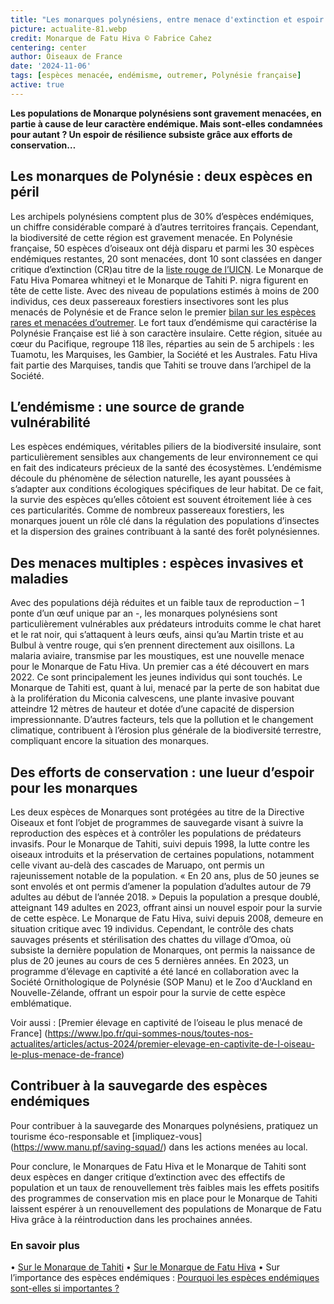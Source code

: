 ```yaml
--- 
title: "Les monarques polynésiens, entre menace d'extinction et espoir de résilience"
picture: actualite-81.webp
credit: Monarque de Fatu Hiva © Fabrice Cahez
centering: center
author: Oiseaux de France
date: '2024-11-06'
tags: [espèces menacée, endémisme, outremer, Polynésie française]
active: true
---
```

**Les populations de Monarque polynésiens sont gravement menacées, en partie à cause de leur caractère endémique. Mais sont-elles condamnées pour autant ? Un espoir de résilience subsiste grâce aux efforts de conservation…**

## Les monarques de Polynésie : deux espèces en péril  
Les archipels polynésiens comptent plus de 30% d’espèces endémiques, un chiffre considérable comparé à d’autres territoires français. Cependant, la biodiversité de cette région est gravement menacée. En Polynésie française, 50 espèces d’oiseaux ont déjà disparu et parmi les 30 espèces endémiques restantes, 20 sont menacées, dont 10 sont classées en danger critique d’extinction (CR)au titre de la [liste rouge de l’UICN](https://www.iucnredlist.org/species/22707178/130909526). Le Monarque de Fatu Hiva Pomarea whitneyi et le Monarque de Tahiti P. nigra figurent en tête de cette liste. Avec des niveau de populations estimés à moins de 200 individus, ces deux passereaux forestiers insectivores sont les plus menacés de Polynésie et de France selon le premier [bilan sur les espèces rares et menacées d’outremer]( https://www.lpo.fr/media/read/35054/file/169-209%20Nicheurs%20rares%20Outre-mer%202023%20E2.pdf).
Le fort taux d’endémisme qui caractérise la Polynésie Française est lié à son caractère insulaire. Cette région, située au cœur du Pacifique, regroupe 118 îles, réparties au sein de 5 archipels : les Tuamotu, les Marquises, les Gambier, la Société et les Australes. Fatu Hiva fait partie des Marquises, tandis que Tahiti se trouve dans l’archipel de la Société. 

## L’endémisme : une source de grande vulnérabilité
Les espèces endémiques, véritables piliers de la biodiversité insulaire, sont particulièrement sensibles aux changements de leur environnement ce qui en fait des indicateurs précieux de la santé des écosystèmes. 
L’endémisme découle du phénomène de sélection naturelle, les ayant poussées à s’adapter aux conditions écologiques spécifiques de leur habitat. De ce fait, la survie des espèces qu’elles côtoient est souvent étroitement liée à ces ces particularités. Comme de nombreux passereaux forestiers, les monarques jouent un rôle clé dans la régulation des populations d’insectes et la dispersion des graines contribuant à la santé des forêt polynésiennes.

## Des menaces multiples : espèces invasives et maladies
Avec des populations déjà réduites et un faible taux de reproduction – 1 ponte d’un œuf unique par an -, les monarques polynésiens sont particulièrement vulnérables aux prédateurs introduits comme le chat haret et le rat noir, qui s’attaquent à leurs œufs, ainsi qu’au Martin triste et au Bulbul à ventre rouge, qui s’en prennent directement aux oisillons. 
La malaria aviaire, transmise par les moustiques, est une nouvelle menace pour le Monarque de Fatu Hiva. Un premier cas a été découvert en mars 2022. Ce sont principalement les jeunes individus qui sont touchés. 
Le Monarque de Tahiti est, quant à lui, menacé par la perte de son habitat due à la prolifération du Miconia calvescens, une plante invasive pouvant atteindre 12 mètres de hauteur et dotée d’une capacité de dispersion impressionnante. 
D’autres facteurs, tels que la pollution et le changement climatique, contribuent à l’érosion plus générale de la biodiversité terrestre, compliquant encore la situation des monarques.
## Des efforts de conservation : une lueur d’espoir pour les monarques
Les deux espèces de Monarques sont protégées au titre de la Directive Oiseaux et font l’objet de programmes de sauvegarde visant à suivre la reproduction des espèces et à contrôler les populations de prédateurs invasifs. 
Pour le Monarque de Tahiti, suivi depuis 1998, la lutte contre les oiseaux introduits et la préservation de certaines populations, notamment celle vivant au-delà des cascades de Maruapo, ont permis un rajeunissement notable de la population. « En 20 ans, plus de 50 jeunes se sont envolés et ont permis d’amener la population d’adultes autour de 79 adultes au début de l’année 2018. » Depuis la population a presque doublé, atteignant 149 adultes en 2023, offrant ainsi un nouvel espoir pour la survie de cette espèce.
Le Monarque de Fatu Hiva, suivi depuis 2008, demeure en situation critique avec 19 individus. Cependant, le contrôle des chats sauvages présents et stérilisation des chattes du village d’Omoa, où subsiste la dernière population de Monarques, ont permis la naissance de plus de 20 jeunes au cours de ces 5 dernières années. En 2023, un programme d’élevage en captivité a été lancé en collaboration avec la Société Ornithologique de Polynésie (SOP Manu) et le Zoo d'Auckland en Nouvelle-Zélande, offrant un espoir pour la survie de cette espèce emblématique.

Voir aussi : [Premier élevage en captivité de l’oiseau le plus menacé de France] (https://www.lpo.fr/qui-sommes-nous/toutes-nos-actualites/articles/actus-2024/premier-elevage-en-captivite-de-l-oiseau-le-plus-menace-de-france)

## Contribuer à la sauvegarde des espèces endémiques 
Pour contribuer à la sauvegarde des Monarques polynésiens, pratiquez un tourisme éco-responsable et [impliquez-vous] (https://www.manu.pf/saving-squad/) dans les actions menées au local. 

Pour conclure, le Monarques de Fatu Hiva et le Monarque de Tahiti sont deux espèces en danger critique d’extinction avec des effectifs de population et un taux de renouvellement très faibles mais les effets positifs des programmes de conservation mis en place pour le Monarque de Tahiti laissent espérer à un renouvellement des populations de Monarque de Fatu Hiva grâce à la réintroduction dans les prochaines années. 

### En savoir plus 
•	[Sur le Monarque de Tahiti](https://www.manu.pf/monarques-de-tahiti/)
•	[Sur le Monarque de Fatu Hiva](https://www.manu.pf/monarque-de-fatu-iva/)
•	Sur l’importance des espèces endémiques : [Pourquoi les espèces endémiques sont-elles si importantes ?](https://revue-gecko.com/pourquoi-les-especes-endemiques-sont-elles-si-importantes/)



